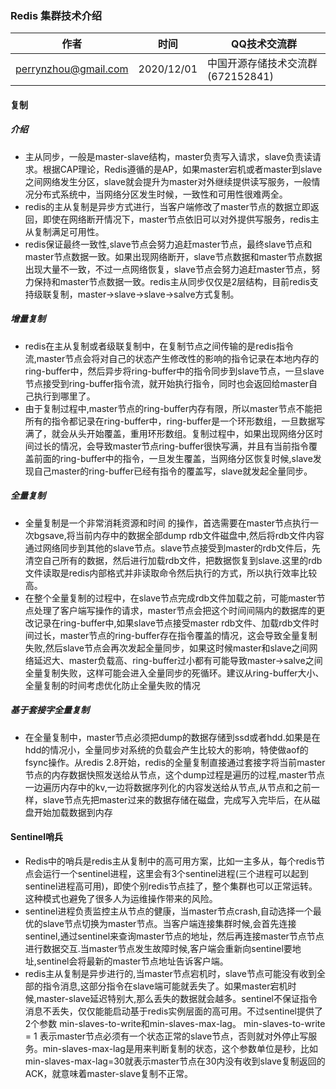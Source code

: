 ### Redis 集群技术介绍

| 作者 | 时间 |QQ技术交流群 |
| ------ | ------ |------ |
| perrynzhou@gmail.com | 2020/12/01 |中国开源存储技术交流群(672152841) |

#### 复制

##### 介绍
- 主从同步，一般是master-slave结构，master负责写入请求，slave负责读请求。根据CAP理论，Redis遵循的是AP，如果master宕机或者master到slave之间网络发生分区，slave就会提升为master对外继续提供读写服务，一般情况分布式系统中，当网络分区发生时候，一致性和可用性很难两全。
- redis的主从复制是异步方式进行，当客户端修改了master节点的数据立即返回，即使在网络断开情况下，master节点依旧可以对外提供写服务，redis主从复制满足可用性。
- redis保证最终一致性,slave节点会努力追赶master节点，最终slave节点和master节点数据一致。如果出现网络断开，slave节点数据和master节点数据出现大量不一致，不过一点网络恢复，slave节点会努力追赶master节点，努力保持和master节点数据一致。redis主从同步仅仅是2层结构，目前redis支持级联复制，master->slave->slave->salve方式复制。

##### 增量复制
- redis在主从复制或者级联复制中，在复制节点之间传输的是redis指令流,master节点会将对自己的状态产生修改性的影响的指令记录在本地内存的ring-buffer中，然后异步将ring-buffer中的指令同步到slave节点，一旦slave节点接受到ring-buffer指令流，就开始执行指令，同时也会返回给master自己执行到哪里了。
- 由于复制过程中,master节点的ring-buffer内存有限，所以master节点不能把所有的指令都记录在ring-buffer中，ring-buffer是一个环形数组，一旦数据写满了，就会从头开始覆盖，重用环形数组。复制过程中，如果出现网络分区时间过长的情况，会导致master节点ring-buffer很快写满，并且有当前指令覆盖前面的ring-buffer中的指令，一旦发生覆盖，当网络分区恢复时候,slave发现自己master的ring-buffer已经有指令的覆盖写，slave就发起全量同步。

##### 全量复制

- 全量复制是一个非常消耗资源和时间 的操作，首选需要在master节点执行一次bgsave,将当前内存中的数据全部dump rdb文件磁盘中,然后将rdb文件内容通过网络同步到其他的slave节点。slave节点接受到master的rdb文件后，先清空自己所有的数据，然后进行加载rdb文件，把数据恢复到slave.这里的rdb文件读取是redis内部格式并非读取命令然后执行的方式，所以执行效率比较高。
- 在整个全量复制的过程中，在slave节点完成rdb文件加载之前，可能master节点处理了客户端写操作的请求，master节点会把这个时间间隔内的数据库的更改记录在ring-buffer中,如果slave节点接受master rdb文件、加载rdb文件时间过长，master节点的ring-buffer存在指令覆盖的情况，这会导致全量复制失败,然后slave节点会再次发起全量同步，如果这时候master和slave之间网络延迟大、master负载高、ring-buffer过小都有可能导致master->salve之间全量复制失败，这样可能会进入全量同步的死循环。建议从ring-buffer大小、全量复制的时间考虑优化防止全量失败的情况

##### 基于套接字全量复制

- 在全量复制中，master节点必须把dump的数据存储到ssd或者hdd.如果是在hdd的情况小，全量同步对系统的负载会产生比较大的影响，特使做aof的fsync操作。从redis 2.8开始，redis的全量复制直接通过套接字将当前master节点的内存数据快照发送给从节点，这个dump过程是遍历的过程,master节点一边遍历内存中的kv,一边将数据序列化的内容发送给从节点,从节点和之前一样，slave节点先把master过来的数据存储在磁盘，完成写入完毕后，在从磁盘开始加载数据到内存 


#### Sentinel哨兵

- Redis中的哨兵是redis主从复制中的高可用方案，比如一主多从，每个redis节点会运行一个sentinel进程，这里会有3个sentinel进程(三个进程可以起到sentinel进程高可用)，即使个别redis节点挂了，整个集群也可以正常运转。这种模式也避免了很多人为运维操作带来的风险。
- sentinel进程负责监控主从节点的健康，当master节点crash,自动选择一个最优的slave节点切换为master节点。当客户端连接集群时候,会首先连接sentinel,通过sentinel来查询master节点的地址，然后再连接master节点节点进行数据交互.当master节点发生故障时候,客户端会重新向sentinel要地址,sentinel会将最新的master节点地址告诉客户端。
- redis主从复制是异步进行的,当master节点宕机时，slave节点可能没有收到全部的指令消息,这部分指令在slave端可能就丢失了。如果master宕机时候,master-slave延迟特别大,那么丢失的数据就会越多。sentinel不保证指令消息不丢失，仅仅能能启动基于redis实例层面的高可用。不过sentinel提供了2个参数 min-slaves-to-write和min-slaves-max-lag。 min-slaves-to-write = 1 表示master节点必须有一个状态正常的slave节点，否则就对外停止写服务。min-slaves-max-lag是用来判断复制的状态，这个参数单位是秒，比如min-slaves-max-lag=30就表示master节点在30内没有收到slave复制返回的ACK，就意味着master-slave复制不正常。